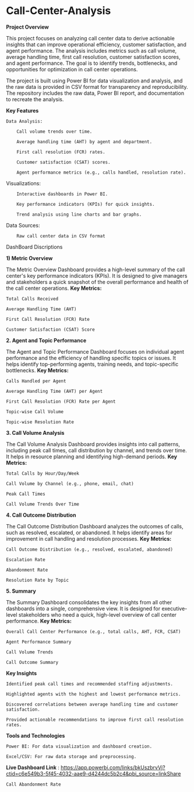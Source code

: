 # Call-Center-Analysis

**Project Overview**

This project focuses on analyzing call center data to derive actionable insights that can improve operational efficiency, customer satisfaction, and agent performance. The analysis includes metrics such as call volume, average handling time, first call resolution, customer satisfaction scores, and agent performance. The goal is to identify trends, bottlenecks, and opportunities for optimization in call center operations.

The project is built using Power BI for data visualization and analysis, and the raw data is provided in CSV format for transparency and reproducibility. The repository includes the raw data, Power BI report, and documentation to recreate the analysis.

**Key Features**

    Data Analysis:

        Call volume trends over time.

        Average handling time (AHT) by agent and department.

        First call resolution (FCR) rates.

        Customer satisfaction (CSAT) scores.

        Agent performance metrics (e.g., calls handled, resolution rate).

   Visualizations:

        Interactive dashboards in Power BI.

        Key performance indicators (KPIs) for quick insights.

        Trend analysis using line charts and bar graphs.

   Data Sources:

        Raw call center data in CSV format

DashBoard Discriptions

**1) Metric Overview** 

The Metric Overview Dashboard provides a high-level summary of the call center's key performance indicators (KPIs). It is designed to give managers and stakeholders a quick snapshot of the overall performance and health of the call center operations.
**Key Metrics:**

    Total Calls Received

    Average Handling Time (AHT)

    First Call Resolution (FCR) Rate

    Customer Satisfaction (CSAT) Score

**2. Agent and Topic Performance** 


The Agent and Topic Performance Dashboard focuses on individual agent performance and the efficiency of handling specific topics or issues. It helps identify top-performing agents, training needs, and topic-specific bottlenecks.
**Key Metrics:**

    Calls Handled per Agent

    Average Handling Time (AHT) per Agent

    First Call Resolution (FCR) Rate per Agent

    Topic-wise Call Volume

    Topic-wise Resolution Rate

**3. Call Volume Analysis**

The Call Volume Analysis Dashboard provides insights into call patterns, including peak call times, call distribution by channel, and trends over time. It helps in resource planning and identifying high-demand periods.
**Key Metrics:**

    Total Calls by Hour/Day/Week

    Call Volume by Channel (e.g., phone, email, chat)

    Peak Call Times

    Call Volume Trends Over Time

**4. Call Outcome Distribution** 

The Call Outcome Distribution Dashboard analyzes the outcomes of calls, such as resolved, escalated, or abandoned. It helps identify areas for improvement in call handling and resolution processes.
**Key Metrics:**

    Call Outcome Distribution (e.g., resolved, escalated, abandoned)

    Escalation Rate

    Abandonment Rate

    Resolution Rate by Topic

**5. Summary** 

The Summary Dashboard consolidates the key insights from all other dashboards into a single, comprehensive view. It is designed for executive-level stakeholders who need a quick, high-level overview of call center performance.
**Key Metrics:**

    Overall Call Center Performance (e.g., total calls, AHT, FCR, CSAT)

    Agent Performance Summary

    Call Volume Trends

    Call Outcome Summary

**Key Insights**

    Identified peak call times and recommended staffing adjustments.

    Highlighted agents with the highest and lowest performance metrics.

    Discovered correlations between average handling time and customer satisfaction.

    Provided actionable recommendations to improve first call resolution rates.

**Tools and Technologies**

    Power BI: For data visualization and dashboard creation.

    Excel/CSV: For raw data storage and preprocessing.

**Live Dashboard Link** : https://app.powerbi.com/links/bkUszbrvVj?ctid=c6e549b3-5f45-4032-aae9-d4244dc5b2c4&pbi_source=linkShare

    Call Abandonment Rate
